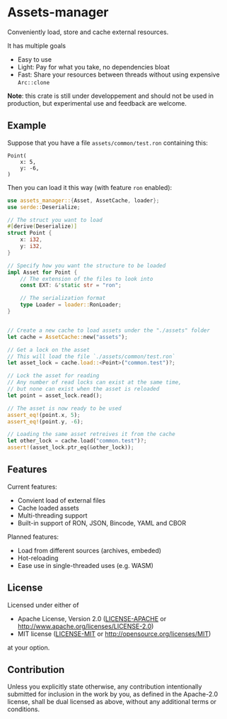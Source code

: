 # Assets-manager

Conveniently load, store and cache external resources.


It has multiple goals
- Easy to use
- Light: Pay for what you take, no dependencies bloat
- Fast: Share your resources between threads without using expensive `Arc::clone`

**Note**: this crate is still under developpement and should not be used in 
production, but experimental use and feedback are welcome.


## Example

Suppose that you have a file `assets/common/test.ron` containing this:

```text
Point(
    x: 5,
    y: -6,
)
```

Then you can load it this way (with feature `ron` enabled):

```rust
use assets_manager::{Asset, AssetCache, loader};
use serde::Deserialize;

// The struct you want to load
#[derive(Deserialize)]
struct Point {
    x: i32,
    y: i32,
}

// Specify how you want the structure to be loaded
impl Asset for Point {
    // The extension of the files to look into
    const EXT: &'static str = "ron";

    // The serialization format
    type Loader = loader::RonLoader;
}


// Create a new cache to load assets under the "./assets" folder
let cache = AssetCache::new("assets");

// Get a lock on the asset
// This will load the file `./assets/common/test.ron`
let asset_lock = cache.load::<Point>("common.test")?;

// Lock the asset for reading
// Any number of read locks can exist at the same time,
// but none can exist when the asset is reloaded
let point = asset_lock.read();

// The asset is now ready to be used
assert_eq!(point.x, 5);
assert_eq!(point.y, -6);

// Loading the same asset retreives it from the cache
let other_lock = cache.load("common.test")?;
assert!(asset_lock.ptr_eq(&other_lock));
```

## Features

Current features:
- Convient load of external files
- Cache loaded assets
- Multi-threading support
- Built-in support of RON, JSON, Bincode, YAML and CBOR

Planned features:
- Load from different sources (archives, embeded)
- Hot-reloading
- Ease use in single-threaded uses (e.g. WASM)

## License

Licensed under either of

* Apache License, Version 2.0 ([LICENSE-APACHE](LICENSE-APACHE) or http://www.apache.org/licenses/LICENSE-2.0)
* MIT license ([LICENSE-MIT](LICENSE-MIT) or http://opensource.org/licenses/MIT)

at your option.

## Contribution

Unless you explicitly state otherwise, any contribution intentionally submitted
for inclusion in the work by you, as defined in the Apache-2.0 license, shall be
dual licensed as above, without any additional terms or conditions.
